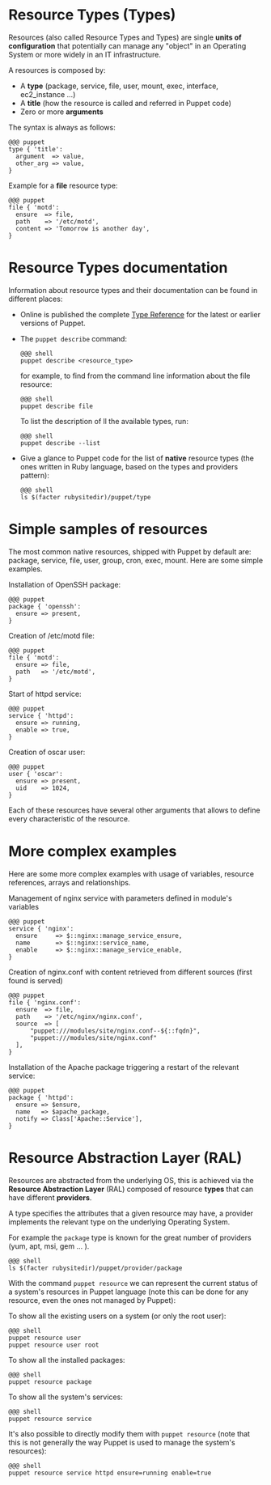 # Resource Types (Types)

Resources (also called Resource Types and Types) are single **units of configuration** that potentially can manage any "object" in an Operating System or more widely in an IT infrastructure.

A resources is composed by:

- A **type** (package, service, file, user, mount, exec, interface, ec2_instance ...)
- A **title** (how the resource is called and referred in Puppet code)
- Zero or more **arguments**

The syntax is always as follows:

    @@@ puppet
    type { 'title':
      argument  => value,
      other_arg => value,
    }

Example for a **file** resource type:

    @@@ puppet
    file { 'motd':
      ensure  => file,
      path    => '/etc/motd',
      content => 'Tomorrow is another day',
    }


# Resource Types documentation

Information about resource types and their documentation can be found in different places:

  - Online is published the complete [Type Reference](http://docs.puppetlabs.com/references/latest/type.html) for the latest or earlier versions of Puppet.

  - The `puppet describe` command:

        @@@ shell
        puppet describe <resource_type>
      
    for example, to find from the command line information about the file resource:

        @@@ shell
        puppet describe file

    To list the description of ll the available types, run:
    
        @@@ shell
        puppet describe --list

  - Give a glance to Puppet code for the list of **native** resource types (the ones written in Ruby language, based on the types and providers pattern):

        @@@ shell
        ls $(facter rubysitedir)/puppet/type

# Simple samples of resources

The most common native resources, shipped with Puppet by default are: package, service, file, user, group, cron, exec, mount. Here are some simple examples.

Installation of OpenSSH package:

    @@@ puppet
    package { 'openssh':
      ensure => present,
    }

Creation of /etc/motd file:

    @@@ puppet
    file { 'motd':
      ensure => file,
      path   => '/etc/motd',
    }

Start of httpd service:

    @@@ puppet
    service { 'httpd':
      ensure => running,
      enable => true,
    }

Creation of oscar user:

    @@@ puppet
    user { 'oscar':
      ensure => present,
      uid    => 1024,
    }

Each of these resources have several other arguments that allows to define every characteristic of the resource.


# More complex examples

Here are some more complex examples with usage of variables, resource references, arrays and relationships.

Management of nginx service with parameters defined in module's variables

    @@@ puppet
    service { 'nginx':
      ensure     => $::nginx::manage_service_ensure,
      name       => $::nginx::service_name,
      enable     => $::nginx::manage_service_enable,
    }

Creation of nginx.conf with content retrieved from different sources (first found is served)

    @@@ puppet
    file { 'nginx.conf':
      ensure  => file,
      path    => '/etc/nginx/nginx.conf',
      source  => [
          "puppet:///modules/site/nginx.conf--${::fqdn}",
          "puppet:///modules/site/nginx.conf"
      ],
    }

Installation of the Apache package triggering a restart of the relevant service:

    @@@ puppet
    package { 'httpd':
      ensure => $ensure,
      name   => $apache_package,
      notify => Class['Apache::Service'],
    }


# Resource Abstraction Layer (RAL)

Resources are abstracted from the underlying OS, this is achieved via the **Resource Abstraction Layer** (RAL) composed of resource **types** that can have different **providers**.

A type specifies the attributes that a given resource may have, a provider implements the relevant type on the underlying Operating System.

For example the ```package``` type is known for the great number of providers (yum, apt, msi, gem ... ).

    @@@ shell
    ls $(facter rubysitedir)/puppet/provider/package

With the command ```puppet resource``` we can represent the current status of a system's resources in Puppet language (note this can be done for any resource, even the ones not managed by Puppet):

To show all the existing users on a system (or only the root user):

    @@@ shell
    puppet resource user
    puppet resource user root

To show all the installed packages:

    @@@ shell
    puppet resource package

To show all the system's services:

    @@@ shell
    puppet resource service

It's also possible to directly modify them with ```puppet resource``` (note that this is not generally the way Puppet is used to manage the system's resources):

    @@@ shell
    puppet resource service httpd ensure=running enable=true

